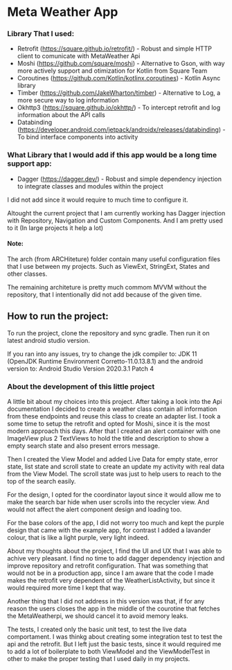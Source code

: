 # Meta Weather App

### Library That I used:

- Retrofit (https://square.github.io/retrofit/) - Robust and simple HTTP client to comunicate with MetaWeather Api
- Moshi (https://github.com/square/moshi) - Alternative to Gson, with way more actively support and otimization for Kotlin from Square Team
- Coroutines (https://github.com/Kotlin/kotlinx.coroutines) - Kotlin Async library
- Timber (https://github.com/JakeWharton/timber) - Alternative to Log, a more secure way to log information
- Okhttp3 (https://square.github.io/okhttp/) - To intercept retrofit and log information about the API calls
- Databinding (https://developer.android.com/jetpack/androidx/releases/databinding) - To bind interface components into activity


### What Library that I would add if this app would be a long time support app:

- Dagger (https://dagger.dev/) - Robust and simple dependency injection to integrate classes and modules within the project

I did not add since it would require to much time to configure it.

Altought the current project that I am currently working has Dagger injection with Repository, Navigation and Custom Components. 
And I am pretty used to it (In large projects it help a lot)

#### Note:

The arch (from ARCHiteture) folder contain many useful configuration files that I use between my projects. Such as ViewExt, StringExt, States and other classes.

The remaining architeture is pretty much commom MVVM without the repository, that I intentionally did not add because of the given time.

## How to run the project:

To run the project, clone the repository and sync gradle. Then run it on latest android studio version.

If you ran into any issues, try to change the jdk compiler to:
    JDK 11 (OpenJDK Runtime Environment Corretto-11.0.13.8.1) 
and the android version to:
    Android Studio Version 2020.3.1 Patch 4


### About the development of this little project

A little bit about my choices into this project. After taking a look into the Api documentation I decided to create a weather class contain all information from these endpoints and reuse this class to create an adapter list. I took a some time to setup the retrofit and opted for Moshi, since it is the most modern approach this days. After that I created an alert container with one ImageView plus 2 TextViews to hold the title and description to show a empty search state and also present errors message.

Then I created the View Model and added Live Data for empty state, error state, list state and scroll state to create an update my activity with real data from the View Model. The scroll state was just to help users to reach to the top of the search easily.

For the design, I opted for the coordinator layout since it would allow me to make the search bar hide when user scrolls into the recycler view. And would not affect the alert component design and loading too.

For the base colors of the app, I did not worry too much and kept the purple design that came with the example app, for contrast I added a lavander colour, that is like a light purple, very light indeed.

About my thoughts about the project, I find the UI and UX that I was able to achive very pleasant. I find no time to add dagger dependency injection and improve repository and retrofit configuration. That was something that would not be in a production app, since I am aware that the code I made makes the retrofit very dependent of the WeatherListActivity, but since it would required more time I kept that way.

Another thing that I did not address in this version was that, if for any reason the users closes the app in the middle of the courotine that fetches the MetaWeatherpi, we should cancel it to avoid memory leaks.

The tests, I created only the basic unit test, to test the live data comportament. I was thinkg about creating some integration test to test the api and the retrofit. But I left just the basic tests, since it would required me to add a lot of boilerplate to both ViewModel and the ViewModelTest in other to make the proper testing that I used daily in my projects.

